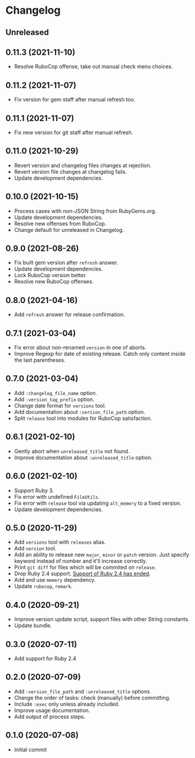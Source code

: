 # Changelog

## Unreleased

## 0.11.3 (2021-11-10)

*   Resolve RuboCop offense, take out manual check menu choices.

## 0.11.2 (2021-11-07)

*   Fix version for gem staff after manual refresh too.

## 0.11.1 (2021-11-07)

*   Fix new version for git staff after manual refresh.

## 0.11.0 (2021-10-29)

*   Revert version and changelog files changes at rejection.
*   Revert version file changes at changelog fails.
*   Update development dependencies.

## 0.10.0 (2021-10-15)

*   Process cases with non-JSON String from RubyGems.org.
*   Update development dependencies.
*   Resolve new offenses from RuboCop.
*   Change default for unreleased in Changelog.

## 0.9.0 (2021-08-26)

*   Fix built gem version after `refresh` answer.
*   Update development dependencies.
*   Lock RuboCop version better.
*   Resolve new RuboCop offenses.

## 0.8.0 (2021-04-16)

*   Add `refresh` answer for release confirmation.

## 0.7.1 (2021-03-04)

*   Fix error about non-renamed `version` in one of aborts.
*   Improve Regexp for date of existing release.
    Catch only content inside the last parentheses.

## 0.7.0 (2021-03-04)

*   Add `:changelog_file_name` option.
*   Add `:version_tag_prefix` option.
*   Change date format for `versions` tool.
*   Add documentation about `:version_file_path` option.
*   Split `release` tool into modules for RuboCop satisfaction.

## 0.6.1 (2021-02-10)

*   Gently abort when `unreleased_title` not found.
*   Improve documentation about `:unreleased_title` option.

## 0.6.0 (2021-02-10)

*   Support Ruby 3.
*   Fix error with undefined `FileUtils`.
*   Fix error with `release` tool via updating `alt_memery` to a fixed version.
*   Update development dependencies.

## 0.5.0 (2020-11-29)

*   Add `versions` tool with `releases` alias.
*   Add `version` tool.
*   Add an ability to release new `major`, `minor` or `patch` version.
    Just specify keyword instead of number and it'll increase correctly.
*   Print `git diff` for files which will be commited on `release`.
*   Drop Ruby 2.4 support.
    [Support of Ruby 2.4 has ended](https://www.ruby-lang.org/en/news/2020/04/05/support-of-ruby-2-4-has-ended/).
*   Add and use `memery` dependency.
*   Update `rubocop`, `remark`.

## 0.4.0 (2020-09-21)

*   Improve version update script, support files with other String constants.
*   Update bundle.

## 0.3.0 (2020-07-11)

*   Add support for Ruby 2.4

## 0.2.0 (2020-07-09)

*   Add `:version_file_path` and `:unreleased_title` options
*   Change the order of tasks: check (manually) before committing.
*   Include `:exec` only unless already included.
*   Improve usage documentation.
*   Add output of process steps.

## 0.1.0 (2020-07-08)

*   Initial commit
